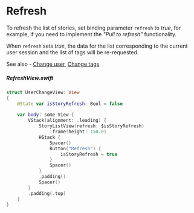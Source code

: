 # Refresh

To refresh the list of stories, set binding parameter `refresh` to *true*, for example, if you need to implement the *"Pull to refresh"* functionality.

When `refresh` sets *true*, the data for the list corresponding to the current user session and the list of tags will be re-requested.
  
See also - [Change user](UserChange.md), [Change tags](Tags.md)

##### RefreshView.swift
```swift
struct UserChangeView: View
{
    @State var isStoryRefresh: Bool = false
        
    var body: some View {
        VStack(alignment: .leading) {
            StoryListView(refresh: $isStoryRefresh)
                .frame(height: 150.0)
            HStack {
                Spacer()
                Button("Refresh") {
                    isStoryRefresh = true
                }
                Spacer()
            }
            .padding()
            Spacer()
        }
        .padding(.top)
    }
}
```
